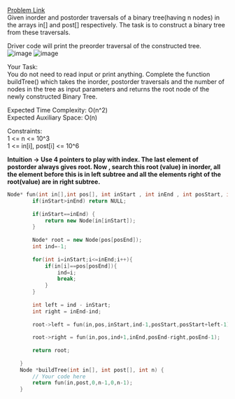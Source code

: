 [Problem Link](https://www.geeksforgeeks.org/problems/tree-from-postorder-and-inorder/1)<br>
Given inorder and postorder traversals of a binary tree(having n nodes) in the arrays in[] and post[] respectively. The task is to construct a binary tree from these traversals.<br>

Driver code will print the preorder traversal of the constructed tree.<br>
![image](https://github.com/akscpp/GeeksforGeeks_POTD/assets/129672950/939f0747-0286-4c88-b211-61d217afd94a)
![image](https://github.com/akscpp/GeeksforGeeks_POTD/assets/129672950/633a3fc5-aa07-4c40-90cd-952110e830b4)





Your Task:<br>
You do not need to read input or print anything. Complete the function buildTree() which takes the inorder, postorder traversals and the number of nodes in the tree as input parameters and returns the root node of the newly constructed Binary Tree.<br>

Expected Time Complexity: O(n^2)<br>
Expected Auxiliary Space: O(n)<br>

Constraints:<br>
1 <= n <= 10^3<br>
1 <= in[i], post[i] <= 10^6<br>

__Intuition -> Use 4 pointers to play with index. The last element of postorder always gives root. Now , search this root (value) in inorder, all the element before this is in left subtree and all the elements right of the root(value) are in right subtree.__

```C++
Node* fun(int in[],int pos[], int inStart , int inEnd , int posStart, int posEnd){
        if(inStart>inEnd) return NULL;
        
        if(inStart==inEnd) {
            return new Node(in[inStart]);
        }
        
        Node* root = new Node(pos[posEnd]);
        int ind=-1;
        
        for(int i=inStart;i<=inEnd;i++){
            if(in[i]==pos[posEnd]){
                ind=i;
                break;
            }
        }
        
        int left = ind - inStart;
        int right = inEnd-ind;
        
        root->left = fun(in,pos,inStart,ind-1,posStart,posStart+left-1);
        
        root->right = fun(in,pos,ind+1,inEnd,posEnd-right,posEnd-1);
        
        return root;
        
    }
    Node *buildTree(int in[], int post[], int n) {
        // Your code here
        return fun(in,post,0,n-1,0,n-1);
    }
```
